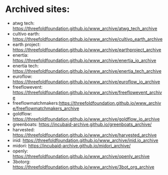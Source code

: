 # Archived sites:

- atwg tech: https://threefoldfoundation.github.io/www_archive/atwg_tech_archive
- cultivo earth: https://threefoldfoundation.github.io/www_archive/cultivo_earth_archive
- earth project: https://threefoldfoundation.github.io/www_archive/earthproject_archive
- enertia: https://threefoldfoundation.github.io/www_archive/enertia_io_archive
- enertia tech: https://threefoldfoundation.github.io/www_archive/enertia_tech_archive
- euroflow: https://threefoldfoundation.github.io/www_archive/euroflow_io_archive
- freeflowevent: https://threefoldfoundation.github.io/www_archive/freeflowevent_archive
- freeflowmatchmakers:https://threefoldfoundation.github.io/www_archive/freeflowmatchmakers_archive
- goldflow: https://threefoldfoundation.github.io/www_archive/goldflow_io_archive
- greenboats: https://incubaid-archive.github.io/greenboats_archive/
- harvested: https://threefoldfoundation.github.io/www_archive/harvested_archive
- inid: https://threefoldfoundation.github.io/www_archive/inid.io_archive
- midori: https://incubaid-archive.github.io/midori_archive/
- openly: https://threefoldfoundation.github.io/www_archive/openly_archive
- 3botorg: https://threefoldfoundation.github.io/www_archive/3bot_org_archive



